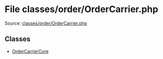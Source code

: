 File classes/order/OrderCarrier.php
=========

Source: [classes/order/OrderCarrier.php](https://github.com/PrestaShop/PrestaShop/blob/1.5.3.1/classes/order/OrderCarrier.php)


Classes
-------

* [OrderCarrierCore](class.OrderCarrierCore.md)

